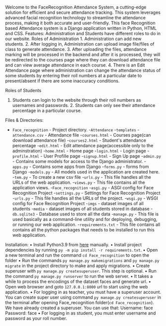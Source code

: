 Welcome to the FaceRecognition Attendance System, a cutting-edge solution for efficient and secure attendance tracking. This system leverages advanced facial recognition technology to streamline the attendance process, making it both accurate and user-friendly. This face Recognition based Attendance system is a Django application written in Python, HTML and CSS.
 Features:
 Administration and Students have different roles to do in our website.
 Roles of Administration
      1. Administration can add new students.
      2. After logging in, Administration can upload image file/files of class to generate attendance.
      3. After uploading the files, attendance marking will be processed in the backend and  after it is processed, they will be redirected to the courses page where they can download   attendance file and can view average attendance in each course.
      4. There is an Edit Attendance page where administration can change the attendance status of some students by entering their roll numbers at a particular date to present/absent if there are some inaccuracy conditions.
      
  Roles of Students
1. Students can login to the website through their roll numbers as usernames and passwords.
       2. Students can only see their attendance percentage in a particular course.

 Files & Directories:
 - `Face_recognition` - Project directory.
         -`Attendance`
                 -`templates` 
                        -`attendance.csv`   -  Attendance file
                        -`courses.html`   -  Courses page(can download attendance file)
                        -`courses2.html`   -  Student's attendance percentage
                        -`edit.html`   -   Edit attendance page(accessible only to the adminstration)
                         -`home.html`    -   Home page
                         -`login.html`     -   Login page
                         -`profile.html`   -  User Profille page
                         -`signup.html`   -  Sign Up page
                   -`admin.py`    -  Contains some models for access to the Django administrator.
                   -`apps.py`    -   Contains some apps from Django
                   -`forms.py`   -   forms from Django
                   -`models.py`   -  All models used in the application are created here.
                   -`tem.py`    -    To create a new csv file 
                   -`urls.py`     -   This file handles all the URLs of the web application.
                   -`views.py`   -   This file contains all the application views.
          -`Face_recognition`
	     -`asgi.py`   -    ASGI config for Face Recognition Project
	     -`settings.py`   -  Settings for Face Recognition Project
	     -`urls.py`   -   This file handles all the URLs of the project.
	     -`wsgi.py`   -   WSGI config for Face Recognition Project
          -`imgs`   -   dataset images of all students
          -`media`   -   dataset images of all students stored in database
          -`db.sqlite3`   -   Database used to store all the data
          -`manage.py`   -    This file is used basically as a command-line utility and for deploying, debugging, or running our web application.
          -`requirements.txt`  -   This file contains all contains all the python packages that needs to be installed to run this web application.

 Installation:
•	Install Python3.9 from [here](https://www.python.org/downloads/) manually.
•	Install project dependencies by running `py -m pip install -r requirements.txt`.
•	Open a new terminal and run the command `cd Face_recognition` to open the folder
•	Run the commands `py manage.py makemigrations` and `py manage.py migrate`  in the project directory to make and apply migrations.
•	Create superuser with `py manage.py createsuperuser`. This step is optional.
•	Run the command `py manage.py runserver` to run the web server.
•	It takes a while to process the encodings of the dataset faces and generate url.
•	Open web browser and goto `127.0.0.1:8000` url to start using the web application.
•	For logging in as teacher, you must have a superuser account. You can create super user using command `py manage.py createsuperuser` in the terminal after opening Face_recognition folder(`cd Face_recognition`). We have already created a superuser. You can use that:
   Username: face
   Password: face
•	For logging in as student, you must enter username and password as your roll number.

